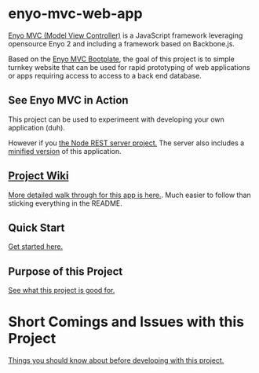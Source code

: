 enyo-mvc-web-app
================
[Enyo MVC (Model View Controller)](https://github.com/enyojs/enyo/wiki/Enyo-MVC-Intro) is a JavaScript framework leveraging opensource Enyo 2 and including a framework based on Backbone.js.

Based on the [Enyo MVC Bootplate](https://github.com/enyojs/bootplate-mvc), the goal of this project is to simple turnkey website that can be used for rapid prototyping of web applications or apps requiring access to access to a back end database. 

## See Enyo MVC in Action
This project can be used to experimeent with developing your own application (duh).  

However if you  <a href="https://github.com/pcimino/nodejs-restify-mongodb" target="_blank">the Node REST server project.</a> The server also includes a <a href="http://en.wikipedia.org/wiki/Minification_(programming)" target="_blank">minified version</a> of this application. 

## [Project Wiki](https://github.com/pcimino/enyo-mvc-web-app/wiki)
[More detailed walk through for this app is here.](https://github.com/pcimino/enyo-mvc-web-app/wiki). Much easier to follow than sticking everything in the README.

## Quick Start
[Get started here.](https://github.com/pcimino/enyo-mvc-web-app/wiki/QuickStart)

## Purpose of this Project
[See what this project is good for.](https://github.com/pcimino/enyo-mvc-web-app/wiki/Purpose)

# Short Comings and Issues with this Project
[Things you should know about before developing with this project.](https://github.com/pcimino/enyo-mvc-web-app/wiki/KnownIssues)

